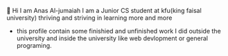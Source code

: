  👋 Hi I am Anas Al-jumaiah I am a Junior CS student at kfu(king faisal university) thriving and striving in learning more and more 
-  this profile contain some finishied and unfinished work I did outside the university and inside the university like web devlopment or general programing.
<!---
Justanas-1/Justanas-1 is a ✨ special ✨ repository because its `README.md` (this file) appears on your GitHub profile.
You can click the Preview link to take a look at your changes.
--->
